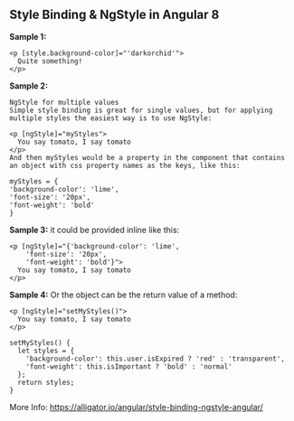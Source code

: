 ## Style Binding & NgStyle in Angular 8 ##
**Sample 1:**
```
<p [style.background-color]="'darkorchid'">
  Quite something!
</p>
```

**Sample 2:**
```
NgStyle for multiple values
Simple style binding is great for single values, but for applying multiple styles the easiest way is to use NgStyle:

<p [ngStyle]="myStyles">
  You say tomato, I say tomato
</p>
And then myStyles would be a property in the component that contains an object with css property names as the keys, like this:

myStyles = {
'background-color': 'lime',
'font-size': '20px',
'font-weight': 'bold'
}
```
**Sample 3:**
it could be provided inline like this:
```
<p [ngStyle]="{'background-color': 'lime',
    'font-size': '20px',
    'font-weight': 'bold'}">
  You say tomato, I say tomato
</p>
```



**Sample 4:**
Or the object can be the return value of a method:
```
<p [ngStyle]="setMyStyles()">
  You say tomato, I say tomato
</p>

setMyStyles() {
  let styles = {
    'background-color': this.user.isExpired ? 'red' : 'transparent',
    'font-weight': this.isImportant ? 'bold' : 'normal'
  };
  return styles;
}
```

More Info: https://alligator.io/angular/style-binding-ngstyle-angular/
